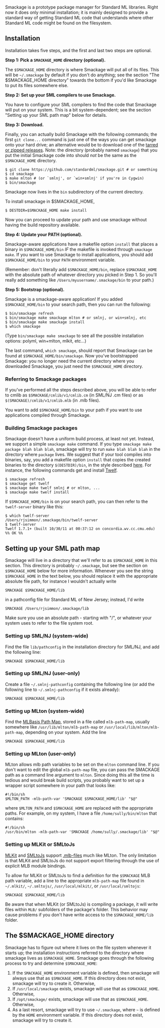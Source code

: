 Smackage is a prototype package manager for Standard ML libraries. Right now
it does only minimal installation; it is mainly designed to provide a
standard way of getting Standard ML code that understands where other
Standard ML code might be found on the filesystem.

Installation
------------
Installation takes five steps, and the first and last two steps are
optional.

**Step 1: Pick a `SMACKAGE_HOME` directory (optional).**

The `$SMACKAGE_HOME` directory is where Smackage will put all of its files.
This will be `~/.smackage` by default if you don't do anything; see the
section "The $SMACKAGE_HOME directory" towards the bottom if you'd like
Smackage to put its files somewhere else.

**Step 2: Set up your SML compilers to use Smackage.**

You have to configure your SML compilers to find the code that Smackage
will put on your system. This is a bit system-dependent; see the section
"Setting up your SML path map" below for details.

**Step 3: Download.**

Finally, you can actually build Smackage with the following commands; the
first `git clone...` command is just one of the ways you can get smackage
onto your hard drive; an alternative would be to download one of the
[tarred or zipped releases](https://github.com/standardml/smackage/tags).
Note: the directory (probably named `smackage`) that you put the initial
Smackage code into should *not* be the same as the `$SMACKAGE_HOME`
directory.

    $ git clone https://github.com/standardml/smackage.git # or something
    $ cd smackage
    $ make mlton # (or `smlnj', or `win+smlnj' if you're in Cygwin)
    $ bin/smackage

Smackage now lives in the `bin` subdirectory of the current directory.

To install smackage in $SMACKAGE_HOME,

    $ DESTDIR=$SMACKAGE_HOME make install

Now you can proceed to update your path and use smackage without having the build repository available.

**Step 4: Update your PATH (optional).**

Smackage-aware applications have a makefile option `install` that places
a binary in `$SMACKAGE_HOME/bin` *IF* the makefile is invoked through
`smackage make`. If you want to use Smackage to install applications,
you should add `$SMACKAGE_HOME/bin` to your `PATH` environment variable.

(Remember: don't literally add `$SMACKAGE_HOME/bin`, replace
`$SMACKAGE_HOME` with the absolute path of whatever directory you picked
in Step 1. So you'll really add something like
`/Users/myusername/.smackage/bin` to your path.)

**Step 5: Bootstrap (optional).**

Smackage is a smackage-aware application! If you added
`$SMACKAGE_HOME/bin` to your search path, then you can run the following:

    $ bin/smackage refresh
    $ bin/smackage make smackage mlton # or smlnj, or win+smlnj, etc
    $ bin/smackage make smackage install
    $ which smackage

(Type `bin/smackage make smackage` to see all the possible installation
options: polyml, win+mlton, mlkit, etc...)

The last command, `which smackage`, should report that Smackage can be found
at `$SMACKAGE_HOME/bin/smackage`. Now you've bootstrapped Smackage: you no
longer need the current directory where you downloaded Smackage, you just
need the `$SMACKAGE_HOME` directory.

### Referring to Smackage packages

If you've performed all the steps described above, you will be able to
refer to cmlib as `$SMACKAGE/cmlib/v1/cmlib.cm` (in SML/NJ .cm files) or as
`$(SMACKAGE)/cmlib/v1/cmlib.mlb` (in .mlb files).

You want to add `$SMACKAGE_HOME/bin` to your path if you want to use
applications compiled through Smackage.

### Building Smackage packages

Smackage doesn't have a uniform build process, at least not yet. Instead, we
support a simple `smackage make` command. If you type
`smackage make package blah blah blah`, smackage will try to run
`make blah blah blah` in the directory where `package` lives. We suggest that
if your tool compiles into binaries, say, you add a makefile option `install` that copies the
created binaries to the directory `$(DESTDIR)/bin`, in the style
described [here](http://www.gnu.org/prep/standards/html_node/DESTDIR.html).
For instance, the following commands get and install [Twelf](http://twelf.org).

    $ smackage refresh
    $ smackage get twelf
    $ smackage make twelf smlnj # or mlton, ...
    $ smackage make twelf install

If `$SMACKAGE_HOME/bin` is on your search path, you can then refer to the
`twelf-server` binary like this:

    $ which twelf-server
    /Users/rjsimmon/.smackage/bin/twelf-server
    $ twelf-server
    Twelf 1.7.1+ (built 10/30/11 at 00:37:12 on concordia.wv.cc.cmu.edu)
    %% OK %%

Setting up your SML path map
----------------------------
Smackage will live in a directory that we'll refer to
as `$SMACKAGE_HOME` in this section. This directory is probably
`~/.smackage`, but see the section on `$SMACKAGE_HOME` below for more
information. Whenever you see the string `$SMACKAGE_HOME` in the text below, you
should replace it with the appropriate absolute file path, for instance I
wouldn't actually write

    SMACKAGE $SMACKAGE_HOME/lib

in a pathconfig file for Standard ML of New Jersey; instead, I'd write

    SMACKAGE /Users/rjsimmon/.smackage/lib

Make sure you use an absolute path - starting with "/", or whatever your system
uses to refer to the file system root.

### Setting up SML/NJ (system-wide)

Find the file `lib/pathconfig` in the installation directory for SML/NJ, and
add the following line:

    SMACKAGE $SMACKAGE_HOME/lib

### Setting up SML/NJ (user-only)

Create a file `~/.smlnj-pathconfig` containing the following line (or add
the following line to `~/.smlnj-pathconfig` if it exists already):

    SMACKAGE $SMACKAGE_HOME/lib

### Setting up MLton (system-wide)

Find the [MLBasis Path Map](http://mlton.org/MLBasisPathMap), stored
in a file called `mlb-path-map`, usually somewhere like
`/usr/lib/mlton/mlb-path-map` or
`/usr/local/lib/mlton/mlb-path-map`, depending on your system. Add the line

    SMACKAGE $SMACKAGE_HOME/lib

### Setting up MLton (user-only)

MLton allows mlb path variables to be set on the `mlton` command
line. If you don't want to edit the global `mlb-path-map` file, you
can pass the SMACKAGE path as a command line argument to `mlton`. Since
doing this all the time is tedious and would break build scripts, you
probably want to set up a wrapper script somewhere in your path that
looks like:

    #!/bin/sh
    $MLTON_PATH -mlb-path-var 'SMACKAGE $SMACKAGE_HOME/lib' "$@"

where `$MLTON_PATH` and `$SMACKAGE_HOME` are replaced with the appropriate
paths. For example, on my system, I have a file `/home/sully/bin/mlton`
that contains:

    #!/bin/sh
    /usr/bin/mlton -mlb-path-var 'SMACKAGE /home/sully/.smackage/lib' "$@"

### Setting up MLKit or SMLtoJs

[MLKit](http://melsman.github.io/mlkit) and
[SMLtoJs](http://www.smlserver.org/smltojs) support
[.mlb-files](http://www.elsman.com/mlkit/mlbasisfiles.html) much like
MLton. The only limitation is that MLKit and SMLtoJs do not support
export filtering through the use of explicit MLB module bindings.

To allow for MLKit or SMLtoJs to find a definition for the `$SMACKAGE`
MLB path variable, add a line to the appropriate `mlb-path-map` file
found in `~/.mlkit/`, `~/.smltojs/`, `/usr/local/mlkit/`, or
`/usr/local/smltojs`:

    SMACKAGE $SMACKAGE_HOME/lib

Be aware that when MLKit (or SMLtoJs) is compiling a package, it will
write files within `MLB/` subfolders of the package's folder. This
behavior may cause problems if you don't have write access to the
`$SMACKAGE_HOME/lib` folder.

The $SMACKAGE_HOME directory
----------------------------
Smackage has to figure out where it lives on the file system whenever it
starts up; the installation instructions referred to the directory where
smackage lives as `$SMACKAGE_HOME`. Smackage goes through the following process
to try and determine `$SMACKAGE_HOME`:

 1. If the `SMACKAGE_HOME` environment variable is defined, then smackage will
    always use that as `$SMACKAGE_HOME`. If this directory does not
    exist, smackage will try to create it. Otherwise,
 2. If `/usr/local/smackage` exists, smackage will use that as
    `$SMACKAGE_HOME`. Otherwise,
 3. If `/opt/smackage/` exists, smackage will use that as
    `$SMACKAGE_HOME`. Otherwise,
 4. As a last resort, smackage will try to use `~/.smackage`, where `~` is
    defined by the `HOME` environment variable. If this directory does not
    exist, smackage will try to create it.
